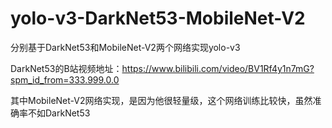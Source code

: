 # yolo-v3-DarkNet53-MobileNet-V2
分别基于DarkNet53和MobileNet-V2两个网络实现yolo-v3


DarkNet53的B站视频地址：https://www.bilibili.com/video/BV1Rf4y1n7mG?spm_id_from=333.999.0.0

其中MobileNet-V2网络实现，是因为他很轻量级，这个网络训练比较快，虽然准确率不如DarkNet53
